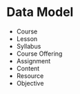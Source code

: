 # Data Model

- Course
- Lesson
- Syllabus
- Course Offering
- Assignment
- Content
- Resource
- Objective


